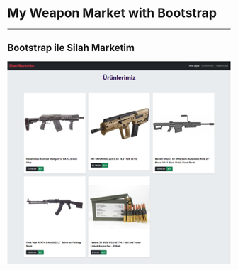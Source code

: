 # My Weapon Market with Bootstrap

--- 
## Bootstrap ile Silah Marketim

![urunekranı](images/gorselurun.png)
